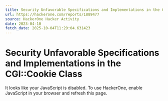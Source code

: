 ```yaml
---
title: Security Unfavorable Specifications and Implementations in the CGI::Cookie Class
url: https://hackerone.com/reports/1889477
source: HackerOne Hacker Activity
date: 2023-04-10
fetch_date: 2025-10-04T11:29:04.631423
---
```


# Security Unfavorable Specifications and Implementations in the CGI::Cookie Class

It looks like your JavaScript is disabled. To use HackerOne, enable JavaScript in your browser and refresh this page.